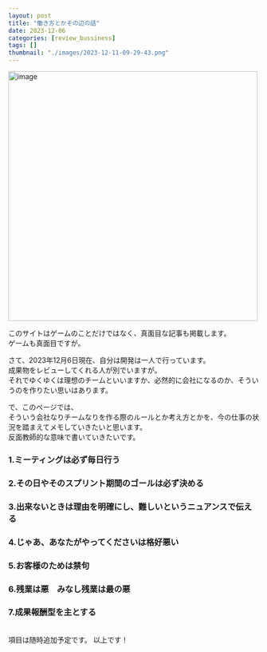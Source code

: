 ```yaml
---
layout: post
title: "働き方とかその辺の話"
date: 2023-12-06
categories: [review_bussiness]
tags: []
thumbnail: "./images/2023-12-11-09-29-43.png"
---
```


<img src="{{ './images/2023-12-11-09-29-43.png' }}" alt="image" width="500" class="center-image"/>
  

このサイトはゲームのことだけではなく、真面目な記事も掲載します。  
ゲームも真面目ですが。  

さて、2023年12月6日現在、自分は開発は一人で行っています。  
成果物をレビューしてくれる人が別でいますが。  
それでゆくゆくは理想のチームといいますか、必然的に会社になるのか、そういうのを作りたい思いはあります。

で、このページでは、  
そういう会社なりチームなりを作る際のルールとか考え方とかを、今の仕事の状況を踏まえてメモしていきたいと思います。  
反面教師的な意味で書いていきたいです。  

  

### 1.ミーティングは必ず毎日行う
  

### 2.その日やそのスプリント期間のゴールは必ず決める

### 3.出来ないときは理由を明確にし、難しいというニュアンスで伝える

### 4.じゃあ、あなたがやってくださいは格好悪い

### 5.お客様のためは禁句

### 6.残業は悪　みなし残業は最の悪

### 7.成果報酬型を主とする

  
<br>
項目は随時追加予定です。  
以上です！  
  
